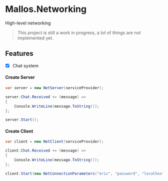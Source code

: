 # Mallos.Networking
High-level networking

> This project is still a work in progress, a lot of things are not implemented yet.

## Features

- [x] Chat system

#### Create Server
```cs
var server = new NetServer(serviceProvider);

server.Chat.Received += (message) =>
{
    Console.WriteLine(message.ToString());
};

server.Start();
```

#### Create Client
```cs
var client = new NetClient(serviceProvider);

client.Chat.Received += (message) =>
{
    Console.WriteLine(message.ToString());
};

client.Start(new NetConnectionParameters("eric", "password", "localhost"));
```
